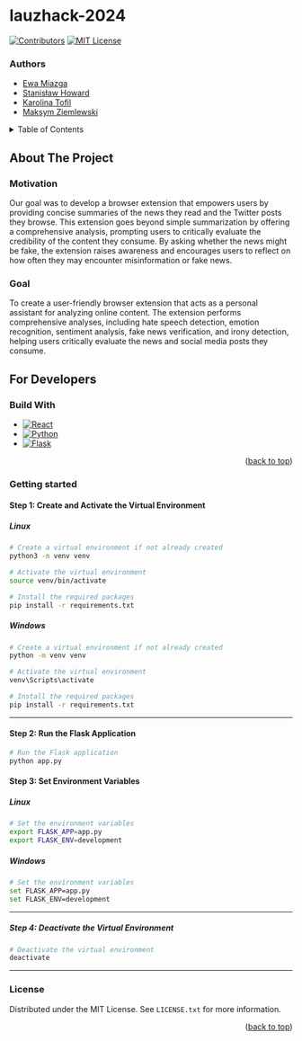# lauzhack-2024
<a name="readme-top"></a>

[![Contributors][contributors-shield]][contributors-url]
[![MIT License][license-shield]][license-url]

### Authors
- [Ewa Miazga](https://github.com/ewaMiazga)
- [Stanisław Howard](https://github.com/Howieboss02)
- [Karolina Tofil](https://github.com/tflkarolina)
- [Maksym Ziemlewski](https://github.com/mziem)

<details>
  <summary>Table of Contents</summary>
  <ol>
    <li>
      <a href="#about-the-project">About The Project</a>
      <ul>
        <li><a href="#motivation">Motivation</a></li>
        <li><a href="#goal">Goal</a></li>
      </ul>
    </li>
    <li>
      <a href="#for-developers">For Developers</a>
      <ul>
      <li><a href="#build-with">Build With</a></li>
      <li><a href="#getting-started">Getting Started</a></li>
      </ul>
  </ol>
</details>

## About The Project

### Motivation
Our goal was to develop a browser extension that empowers users by providing concise summaries of the news they read and the Twitter posts they browse. This extension goes beyond simple summarization by offering a comprehensive analysis, prompting users to critically evaluate the credibility of the content they consume. By asking whether the news might be fake, the extension raises awareness and encourages users to reflect on how often they may encounter misinformation or fake news.

### Goal  
To create a user-friendly browser extension that acts as a personal assistant for analyzing online content. The extension performs comprehensive analyses, including hate speech detection, emotion recognition, sentiment analysis, fake news verification, and irony detection, helping users critically evaluate the news and social media posts they consume.

## For Developers

### Build With

* [![React][React.js]][React-url]
* [![Python][Python.org]][Python-url]
* [![Flask][Flask.com]][Flask-url]

<p align="right">(<a href="#readme-top">back to top</a>)</p>


### Getting started


#### Step 1: Create and Activate the Virtual Environment

##### Linux
```bash
# Create a virtual environment if not already created
python3 -m venv venv

# Activate the virtual environment
source venv/bin/activate

# Install the required packages
pip install -r requirements.txt
```
##### Windows
```bash
# Create a virtual environment if not already created
python -m venv venv

# Activate the virtual environment
venv\Scripts\activate

# Install the required packages
pip install -r requirements.txt
```

---

#### Step 2: Run the Flask Application
```bash
# Run the Flask application
python app.py
```

#### Step 3: Set Environment Variables

##### Linux
```bash
# Set the environment variables
export FLASK_APP=app.py
export FLASK_ENV=development
```

##### Windows
```bash
# Set the environment variables
set FLASK_APP=app.py
set FLASK_ENV=development
```


---

##### Step 4: Deactivate the Virtual Environment
```bash
# Deactivate the virtual environment
deactivate
```

---

### License
Distributed under the MIT License. See `LICENSE.txt` for more information.

<p align="right">(<a href="#readme-top">back to top</a>)</p>

[contributors-shield]: https://img.shields.io/badge/CONTRIBUTORS-4-brightyellow?style=for-the-badge
[contributors-url]:https://github.com/Howieboss02/lauzhack-2024/graphs/contributors
[license-shield]: https://img.shields.io/badge/LICENSE-MIT-brightyellow?style=for-the-badge
[license-url]: https://github.com/Howieboss02/lauzhack-2024/blob/main/LICENSE


[React.js]: https://img.shields.io/badge/React-black?logo=react
[React-url]: https://reactjs.org/
[Python.org]: https://img.shields.io/badge/Python-brightgreeen?style=flat&logo=python&logoColor=FFE873&color=306998
[Python-url]: https://www.python.org/
[Flask.com]: https://img.shields.io/badge/Flask-black?style=plastic&logo=flask&color=%2361dafb
[Flask-url]: https://flask.palletsprojects.com/en/3.0.x/
